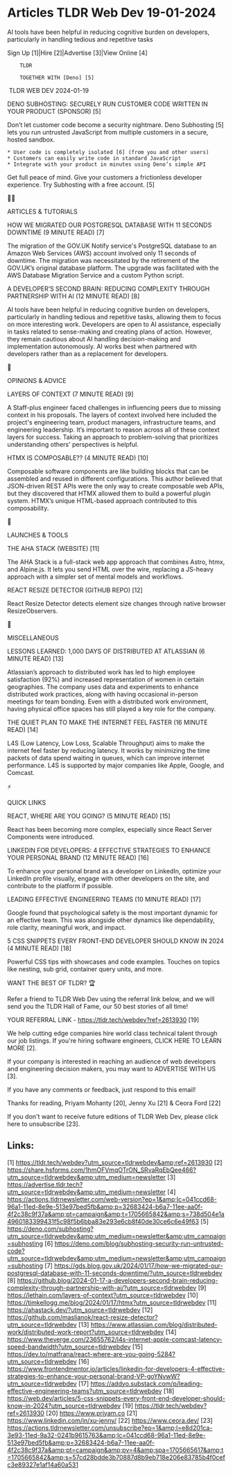 # Articles TLDR Web Dev 19-01-2024

AI tools have been helpful in reducing cognitive burden on developers,
particularly in handling tedious and repetitive tasks 

Sign Up [1]|Hire [2]|Advertise [3]|View Online [4] 

		TLDR

		TOGETHER WITH [Deno] [5]

 TLDR WEB DEV 2024-01-19

 DENO SUBHOSTING: SECURELY RUN CUSTOMER CODE WRITTEN IN YOUR PRODUCT
(SPONSOR) [5] 

 Don’t let customer code become a security nightmare. Deno
Subhosting [5] lets you run untrusted JavaScript from multiple
customers in a secure, hosted sandbox.

	* User code is completely isolated [6] (from you and other users)
	* Customers can easily write code in standard JavaScript
	* Integrate with your product in minutes using Deno’s simple API

Get full peace of mind. Give your customers a frictionless developer
experience. Try Subhosting with a free account. [5]

🧑‍💻 

ARTICLES & TUTORIALS

 HOW WE MIGRATED OUR POSTGRESQL DATABASE WITH 11 SECONDS DOWNTIME (9
MINUTE READ) [7] 

 The migration of the GOV.UK Notify service's PostgreSQL database to
an Amazon Web Services (AWS) account involved only 11 seconds of
downtime. The migration was necessitated by the retirement of the
GOV.UK’s original database platform. The upgrade was facilitated
with the AWS Database Migration Service and a custom Python script. 

 A DEVELOPER’S SECOND BRAIN: REDUCING COMPLEXITY THROUGH PARTNERSHIP
WITH AI (12 MINUTE READ) [8] 

 AI tools have been helpful in reducing cognitive burden on
developers, particularly in handling tedious and repetitive tasks,
allowing them to focus on more interesting work. Developers are open
to AI assistance, especially in tasks related to sense-making and
creating plans of action. However, they remain cautious about AI
handling decision-making and implementation autonomously. AI works
best when partnered with developers rather than as a replacement for
developers. 

🧠 

OPINIONS & ADVICE

 LAYERS OF CONTEXT (7 MINUTE READ) [9] 

 A Staff-plus engineer faced challenges in influencing peers due to
missing context in his proposals. The layers of context involved here
included the project's engineering team, product managers,
infrastructure teams, and engineering leadership. It’s important to
reason across all of these context layers for success. Taking an
approach to problem-solving that prioritizes understanding others'
perspectives is helpful. 

 HTMX IS COMPOSABLE?? (4 MINUTE READ) [10] 

 Composable software components are like building blocks that can be
assembled and reused in different configurations. This author believed
that JSON-driven REST APIs were the only way to create composable web
APIs, but they discovered that HTMX allowed them to build a powerful
plugin system. HTMX’s unique HTML-based approach contributed to this
composability. 

🚀

LAUNCHES & TOOLS

 THE AHA STACK (WEBSITE) [11] 

 The AHA Stack is a full-stack web app approach that combines Astro,
htmx, and Alpine.js. It lets you send HTML over the wire, replacing a
JS-heavy approach with a simpler set of mental models and workflows. 

 REACT RESIZE DETECTOR (GITHUB REPO) [12] 

 React Resize Detector detects element size changes through native
browser ResizeObservers. 

🎁

MISCELLANEOUS

 LESSONS LEARNED: 1,000 DAYS OF DISTRIBUTED AT ATLASSIAN (6 MINUTE
READ) [13] 

 Atlassian’s approach to distributed work has led to high employee
satisfaction (92%) and increased representation of women in certain
geographies. The company uses data and experiments to enhance
distributed work practices, along with having occasional in-person
meetings for team bonding. Even with a distributed work environment,
having physical office spaces has still played a key role for the
company. 

 THE QUIET PLAN TO MAKE THE INTERNET FEEL FASTER (16 MINUTE READ) [14]


 L4S (Low Latency, Low Loss, Scalable Throughput) aims to make the
internet feel faster by reducing latency. It works by minimizing the
time packets of data spend waiting in queues, which can improve
internet performance. L4S is supported by major companies like Apple,
Google, and Comcast. 

⚡

QUICK LINKS

 REACT, WHERE ARE YOU GOING? (5 MINUTE READ) [15] 

 React has been becoming more complex, especially since React Server
Components were introduced. 

 LINKEDIN FOR DEVELOPERS: 4 EFFECTIVE STRATEGIES TO ENHANCE YOUR
PERSONAL BRAND (12 MINUTE READ) [16] 

 To enhance your personal brand as a developer on LinkedIn, optimize
your LinkedIn profile visually, engage with other developers on the
site, and contribute to the platform if possible. 

 LEADING EFFECTIVE ENGINEERING TEAMS (10 MINUTE READ) [17] 

 Google found that psychological safety is the most important dynamic
for an effective team. This was alongside other dynamics like
dependability, role clarity, meaningful work, and impact. 

 5 CSS SNIPPETS EVERY FRONT-END DEVELOPER SHOULD KNOW IN 2024 (4
MINUTE READ) [18] 

 Powerful CSS tips with showcases and code examples. Touches on topics
like nesting, sub grid, container query units, and more. 

WANT THE BEST OF TLDR? 🏆

Refer a friend to TLDR Web Dev using the referral link below, and we
will send you the TLDR Hall of Fame, our 50 best stories of all time!

YOUR REFERRAL LINK - https://tldr.tech/webdev?ref=2613930 [19]

 We help cutting edge companies hire world class technical talent
through our job listings. If you're hiring software engineers, CLICK
HERE TO LEARN MORE [2]. 

If your company is interested in reaching an audience of web
developers and engineering decision makers, you may want to ADVERTISE
WITH US [3].

If you have any comments or feedback, just respond to this email! 

Thanks for reading, 
Priyam Mohanty [20], Jenny Xu [21] & Ceora Ford [22] 

If you don't want to receive future editions of TLDR Web Dev,
please click here to unsubscribe [23]. 



Links:
------
[1] https://tldr.tech/webdev?utm_source=tldrwebdev&amp;ref=2613930
[2] https://share.hsforms.com/1hmOFVmqOTrON_SRvaRqEbQee466?utm_source=tldrwebdev&amp;utm_medium=newsletter
[3] https://advertise.tldr.tech?utm_source=tldrwebdev&amp;utm_medium=newsletter
[4] https://actions.tldrnewsletter.com/web-version?ep=1&amp;lc=041ccd68-96a1-11ed-8e9e-513e97bed5fb&amp;p=32683424-b6a7-11ee-aa0f-4f2c38c9f37a&amp;pt=campaign&amp;t=1705665842&amp;s=738d504e1a4960183399431f5c98f5b6bba83e293e6cb8f40de30ce6c6e49f63
[5] https://deno.com/subhosting?utm_source=tldrwebdev&amp;utm_medium=newsletter&amp;utm_campaign=subhosting
[6] https://deno.com/blog/subhosting-security-run-untrusted-code?utm_source=tldrwebdev&amp;utm_medium=newsletter&amp;utm_campaign=subhosting
[7] https://gds.blog.gov.uk/2024/01/17/how-we-migrated-our-postgresql-database-with-11-seconds-downtime/?utm_source=tldrwebdev
[8] https://github.blog/2024-01-17-a-developers-second-brain-reducing-complexity-through-partnership-with-ai/?utm_source=tldrwebdev
[9] https://lethain.com/layers-of-context?utm_source=tldrwebdev
[10] https://timkellogg.me/blog/2024/01/17/htmx?utm_source=tldrwebdev
[11] https://ahastack.dev/?utm_source=tldrwebdev
[12] https://github.com/maslianok/react-resize-detector?utm_source=tldrwebdev
[13] https://www.atlassian.com/blog/distributed-work/distributed-work-report?utm_source=tldrwebdev
[14] https://www.theverge.com/23655762/l4s-internet-apple-comcast-latency-speed-bandwidth?utm_source=tldrwebdev
[15] https://dev.to/matfrana/react-where-are-you-going-5284?utm_source=tldrwebdev
[16] https://www.frontendmentor.io/articles/linkedin-for-developers-4-effective-strategies-to-enhance-your-personal-brand-VP-goYNvwW?utm_source=tldrwebdev
[17] https://addyo.substack.com/p/leading-effective-engineering-teams?utm_source=tldrwebdev
[18] https://web.dev/articles/5-css-snippets-every-front-end-developer-should-know-in-2024?utm_source=tldrwebdev
[19] https://tldr.tech/webdev?ref=2613930
[20] https://www.priyam.co
[21] https://www.linkedin.com/in/xu-jenny/
[22] https://www.ceora.dev/
[23] https://actions.tldrnewsletter.com/unsubscribe?ep=1&amp;l=e8d201ca-3e93-11ed-9a32-0241b9615763&amp;lc=041ccd68-96a1-11ed-8e9e-513e97bed5fb&amp;p=32683424-b6a7-11ee-aa0f-4f2c38c9f37a&amp;pt=campaign&amp;pv=4&amp;spa=1705665617&amp;t=1705665842&amp;s=57cd28bdde3b70887d8b9eb718e206e83785b4f0cefc3e89327e1af14a60a531
